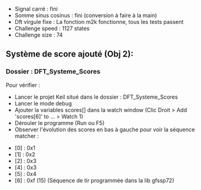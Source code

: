* Signal carré : fini
* Somme sinus cosinus : fini (conversion à faire à la main)
* Dft virgule fixe : La fonction m2k fonctionne, tous les tests passent
* Challenge speed : 1127 states
* Challenge size : 74


## Système de score ajouté (Obj 2):
### Dossier : DFT_Systeme_Scores

Pour vérifier :
* Lancer le projet Keil situé dans le dossier : DFT_Systeme_Scores
* Lancer le mode debug
* Ajouter la variables scores[] dans la watch window (Clic Droit > Add 'scores[6]' to ... > Watch 1)
* Dérouler le programme (Run ou F5)
* Observer l'évolution des scores en bas à gauche pour voir la séquence matcher :
 - [0] : 0x1
 - [1] : 0x2
 - [2] : 0x3
 - [4] : 0x3
 - [5] : 0x4
 - [6] : 0xf (15)
 (Séquence de tir programmée dans la lib gfssp72)
